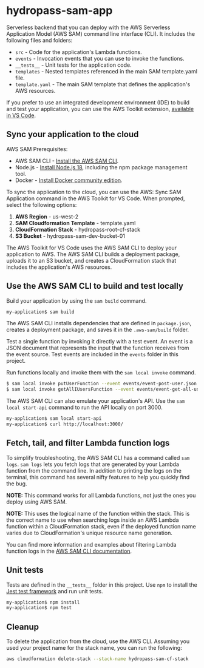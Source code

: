 # hydropass-sam-app

Serverless backend that you can deploy with the AWS Serverless Application Model (AWS SAM) command line interface (CLI). It includes the following files and folders:

- `src` - Code for the application's Lambda functions.
- `events` - Invocation events that you can use to invoke the functions.
- `__tests__` - Unit tests for the application code.
- `templates` - Nested templates referenced in the main SAM template.yaml file.
- `template.yaml` - The main SAM template that defines the application's AWS resources.

If you prefer to use an integrated development environment (IDE) to build and test your application, you can use the AWS Toolkit extension, [available in VS Code](https://docs.aws.amazon.com/toolkit-for-vscode/latest/userguide/welcome.html).

## Sync your application to the cloud

AWS SAM Prerequisites:

- AWS SAM CLI - [Install the AWS SAM CLI](https://docs.aws.amazon.com/serverless-application-model/latest/developerguide/serverless-sam-cli-install.html).
- Node.js - [Install Node.js 18](https://nodejs.org/en/), including the npm package management tool.
- Docker - [Install Docker community edition](https://hub.docker.com/search/?type=edition&offering=community).

To sync the application to the cloud, you can use the AWS: Sync SAM Application command in the AWS Toolkit for VS Code. When prompted, select the following options:

1. **AWS Region** - us-west-2
2. **SAM Cloudformation Template** - template.yaml
3. **CloudFormation Stack** - hydropass-root-cf-stack
4. **S3 Bucket** - hydropass-sam-dev-bucket-01

The AWS Toolkit for VS Code uses the AWS SAM CLI to deploy your application to AWS. The AWS SAM CLI builds a deployment package, uploads it to an S3 bucket, and creates a CloudFormation stack that includes the application's AWS resources.

## Use the AWS SAM CLI to build and test locally

Build your application by using the `sam build` command.

```bash
my-application$ sam build
```

The AWS SAM CLI installs dependencies that are defined in `package.json`, creates a deployment package, and saves it in the `.aws-sam/build` folder.

Test a single function by invoking it directly with a test event. An event is a JSON document that represents the input that the function receives from the event source. Test events are included in the `events` folder in this project.

Run functions locally and invoke them with the `sam local invoke` command.

```bash
$ sam local invoke putUserFunction --event events/event-post-user.json
$ sam local invoke getAllIUsersFunction --event events/event-get-all-users.json
```

The AWS SAM CLI can also emulate your application's API. Use the `sam local start-api` command to run the API locally on port 3000.

```bash
my-application$ sam local start-api
my-application$ curl http://localhost:3000/
```

## Fetch, tail, and filter Lambda function logs

To simplify troubleshooting, the AWS SAM CLI has a command called `sam logs`. `sam logs` lets you fetch logs that are generated by your Lambda function from the command line. In addition to printing the logs on the terminal, this command has several nifty features to help you quickly find the bug.

**NOTE:** This command works for all Lambda functions, not just the ones you deploy using AWS SAM.

**NOTE:** This uses the logical name of the function within the stack. This is the correct name to use when searching logs inside an AWS Lambda function within a CloudFormation stack, even if the deployed function name varies due to CloudFormation's unique resource name generation.

You can find more information and examples about filtering Lambda function logs in the [AWS SAM CLI documentation](https://docs.aws.amazon.com/serverless-application-model/latest/developerguide/serverless-sam-cli-logging.html).

## Unit tests

Tests are defined in the `__tests__` folder in this project. Use `npm` to install the [Jest test framework](https://jestjs.io/) and run unit tests.

```bash
my-application$ npm install
my-application$ npm test
```

## Cleanup

To delete the application from the cloud, use the AWS CLI. Assuming you used your project name for the stack name, you can run the following:

```bash
aws cloudformation delete-stack --stack-name hydropass-sam-cf-stack
```
